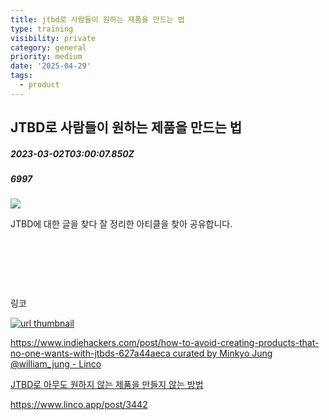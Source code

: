 ```yaml
---
title: jtbd로 사람들이 원하는 제품을 만드는 법
type: training
visibility: private
category: general
priority: medium
date: '2025-04-29'
tags:
  - product
---
```

## JTBD로 사람들이 원하는 제품을 만드는 법
##### 2023-03-02T03:00:07.850Z
##### 6997

<p><img src="https://media.disquiet.io/images/makerlog/a1a43826dd73bcfad42b8971ab819695fc54b4db8f19766522abc9b7f8954328"></p><p>JTBD에 대한 글을 찾다 잘 정리한 아티클을 찾아 공유합니다.</p><p><br></p><p><br></p><p><br></p><p>링코</p><div class="bookmark" contenteditable="false" data="{&quot;metadata&quot;:{&quot;title&quot;:&quot;https://www.indiehackers.com/post/how-to-avoid-creating-products-that-no-one-wants-with-jtbds-627a44aeca curated by Minkyo Jung @william_jung - Linco&quot;,&quot;description&quot;:&quot;JTBD로 아무도 원하지 않는 제품을 만들지 않는 방법&quot;,&quot;type&quot;:&quot;website&quot;,&quot;url&quot;:&quot;https://www.linco.app/post/3442&quot;,&quot;provider&quot;:&quot;Linco&quot;,&quot;robots&quot;:[&quot;index&quot;,&quot;follow&quot;],&quot;image&quot;:&quot;https://media.linco.app/upload/b_white,c_lpad,f_auto,h_900,q_100,w_1600/logo_sqigtu.png&quot;,&quot;icon&quot;:&quot;https://www.linco.app/favicon.ico&quot;},&quot;imgUrl&quot;:&quot;https://assets.disquiet.io/images/asterisk-gray-icon.svg&quot;,&quot;url&quot;:&quot;https://www.linco.app/post/3442&quot;}"><a href="https://www.linco.app/post/3442" target="_blank" rel="noreferrer" class="sc-khsrKC ldFSQn"><img src="https://assets.disquiet.io/images/asterisk-gray-icon.svg" class="meta-image" alt="url thumbnail" referrerpolicy="no-referrer"><div class="meta-info"><p class="meta-title">https://www.indiehackers.com/post/how-to-avoid-creating-products-that-no-one-wants-with-jtbds-627a44aeca curated by Minkyo Jung @william_jung - Linco</p><p class="meta-description">JTBD로 아무도 원하지 않는 제품을 만들지 않는 방법</p><p class="meta-url">https://www.linco.app/post/3442</p></div></a></div><p><br></p>

